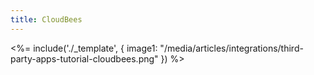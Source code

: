 ```yaml
---
title: CloudBees
---
```

<%= include('./_template', {
  image1: "/media/articles/integrations/third-party-apps-tutorial-cloudbees.png"
}) %>
